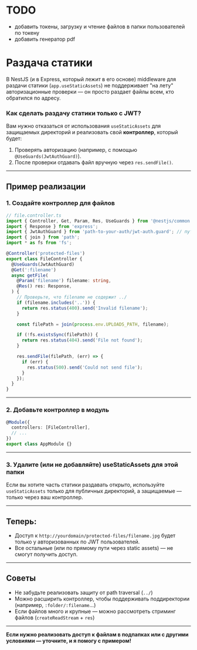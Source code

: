 # TODO

- добавить токены, загрузку и чтение файлов в папки пользователей по токену
- добавить генератор pdf

# Раздача статики

В NestJS (и в Express, который лежит в его основе) middleware для раздачи статики (`app.useStaticAssets`) не поддерживает "на лету" авторизационные проверки — он просто раздает файлы всем, кто обратился по адресу.

### Как сделать раздачу статики только с JWT?

Вам нужно отказаться от использования `useStaticAssets` для защищаемых директорий и реализовать свой **контроллер**, который будет:
1. Проверять авторизацию (например, с помощью `@UseGuards(JwtAuthGuard)`).
2. После проверки отдавать файл вручную через `res.sendFile()`.

---

## Пример реализации

### 1. **Создайте контроллер для файлов**

```typescript
// file.controller.ts
import { Controller, Get, Param, Res, UseGuards } from '@nestjs/common';
import { Response } from 'express';
import { JwtAuthGuard } from 'path-to-your-auth/jwt-auth.guard'; // путь к вашему JwtAuthGuard
import { join } from 'path';
import * as fs from 'fs';

@Controller('protected-files')
export class FileController {
  @UseGuards(JwtAuthGuard)
  @Get(':filename')
  async getFile(
    @Param('filename') filename: string,
    @Res() res: Response,
  ) {
    // Проверьте, что filename не содержит ../
    if (filename.includes('..')) {
      return res.status(400).send('Invalid filename');
    }

    const filePath = join(process.env.UPLOADS_PATH, filename);

    if (!fs.existsSync(filePath)) {
      return res.status(404).send('File not found');
    }

    res.sendFile(filePath, (err) => {
      if (err) {
        res.status(500).send('Could not send file');
      }
    });
  }
}
```

---

### 2. **Добавьте контроллер в модуль**

```typescript
@Module({
  controllers: [FileController],
  // ...
})
export class AppModule {}
```

---

### 3. **Удалите (или не добавляйте) useStaticAssets для этой папки**

Если вы хотите часть статики раздавать открыто, используйте `useStaticAssets` только для публичных директорий, а защищаемые — только через ваш контроллер.

---

## Теперь:

- Доступ к `http://yourdomain/protected-files/filename.jpg` будет только у авторизованных по JWT пользователей.
- Все остальные (или по прямому пути через static assets) — не смогут получить доступ.

---

## Советы

- Не забудьте реализовать защиту от path traversal (`../`)
- Можно расширить контроллер, чтобы поддерживать поддиректории (например, `:folder/:filename`...)
- Если файлов много и крупные — можно рассмотреть стриминг файлов (`createReadStream` + `res`)

---

**Если нужно реализовать доступ к файлам в подпапках или с другими условиями — уточните, и я помогу с примером!**
